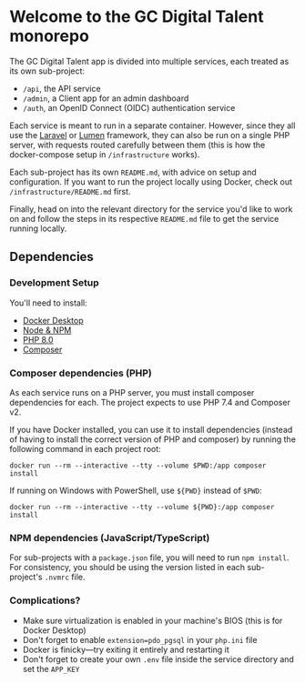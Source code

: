 # Welcome to the GC Digital Talent monorepo

The GC Digital Talent app is divided into multiple services, each treated as its own sub-project:
- `/api`, the API service
- `/admin`, a Client app for an admin dashboard
- `/auth`, an OpenID Connect (OIDC) authentication service

Each service is meant to run in a separate container. However, since they all use the [Laravel](https://github.com/laravel/laravel) or [Lumen](https://github.com/laravel/lumen) framework, they can also be run on a single PHP server, with requests routed carefully between them (this is how the docker-compose setup in `/infrastructure` works).

Each sub-project has its own `README.md`, with advice on setup and configuration. If you want to run the project locally using Docker, check out `/infrastructure/README.md` first.

Finally, head on into the relevant directory for the service you'd like to work on and follow the steps in its respective `README.md` file to get the service running locally.

## Dependencies
### Development Setup

You'll need to install:
- [Docker Desktop](https://www.docker.com/products/docker-desktop)
- [Node & NPM](https://nodejs.org/en/)
- [PHP 8.0](https://www.php.net/downloads)
- [Composer](https://getcomposer.org/)

### Composer dependencies (PHP)
As each service runs on a PHP server, you must install composer dependencies for each. The project expects to use PHP 7.4 and Composer v2.

If you have Docker installed, you can use it to install dependencies (instead of having to install the correct version of PHP and composer) by running the following command in each project root:

```docker run --rm --interactive --tty --volume $PWD:/app composer install```

If running on Windows with PowerShell, use `${PWD}` instead of `$PWD`:

```docker run --rm --interactive --tty --volume ${PWD}:/app composer install```

### NPM dependencies (JavaScript/TypeScript)

For sub-projects with a `package.json` file, you will need to run `npm install`. For consistency, you should be using the version listed in each sub-project's `.nvmrc` file.

### Complications?
- Make sure virtualization is enabled in your machine's BIOS (this is for Docker Desktop)
- Don't forget to enable `extension=pdo_pgsql` in your `php.ini` file
- Docker is finicky—try exiting it entirely and restarting it
- Don't forget to create your own `.env` file inside the service directory and set the `APP_KEY`
